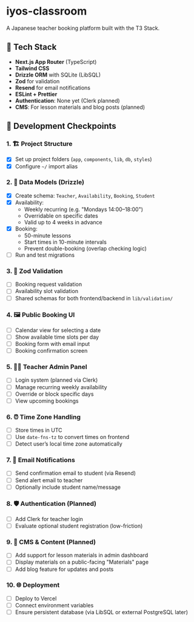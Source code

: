 # iyos-classroom

A Japanese teacher booking platform built with the T3 Stack.

## 🧱 Tech Stack

- **Next.js App Router** (TypeScript)
- **Tailwind CSS**
- **Drizzle ORM** with SQLite (LibSQL)
- **Zod** for validation
- **Resend** for email notifications
- **ESLint + Prettier**
- **Authentication**: None yet (Clerk planned)
- **CMS**: For lesson materials and blog posts (planned)

## 🚧 Development Checkpoints

### 1. 🏗️ Project Structure

- [x] Set up project folders (`app`, `components`, `lib`, `db`, `styles`)
- [x] Configure `~/` import alias

### 2. 🧠 Data Models (Drizzle)

- [x] Create schema: `Teacher`, `Availability`, `Booking`, `Student`
- [x] Availability:
  - Weekly recurring (e.g. "Mondays 14:00–18:00")
  - Overridable on specific dates
  - Valid up to 4 weeks in advance
- [x] Booking:
  - 50-minute lessons
  - Start times in 10-minute intervals
  - Prevent double-booking (overlap checking logic)
- [ ] Run and test migrations

### 3. 📜 Zod Validation

- [ ] Booking request validation
- [ ] Availability slot validation
- [ ] Shared schemas for both frontend/backend in `lib/validation/`

### 4. 🖼️ Public Booking UI

- [ ] Calendar view for selecting a date
- [ ] Show available time slots per day
- [ ] Booking form with email input
- [ ] Booking confirmation screen

### 5. 🧑‍🏫 Teacher Admin Panel

- [ ] Login system (planned via Clerk)
- [ ] Manage recurring weekly availability
- [ ] Override or block specific days
- [ ] View upcoming bookings

### 6. ⏰ Time Zone Handling

- [ ] Store times in UTC
- [ ] Use `date-fns-tz` to convert times on frontend
- [ ] Detect user’s local time zone automatically

### 7. 📩 Email Notifications

- [ ] Send confirmation email to student (via Resend)
- [ ] Send alert email to teacher
- [ ] Optionally include student name/message

### 8. 🛡️ Authentication (Planned)

- [ ] Add Clerk for teacher login
- [ ] Evaluate optional student registration (low-friction)

### 9. 🧾 CMS & Content (Planned)

- [ ] Add support for lesson materials in admin dashboard
- [ ] Display materials on a public-facing "Materials" page
- [ ] Add blog feature for updates and posts

### 10. 🌐 Deployment

- [ ] Deploy to Vercel
- [ ] Connect environment variables
- [ ] Ensure persistent database (via LibSQL or external PostgreSQL later)
